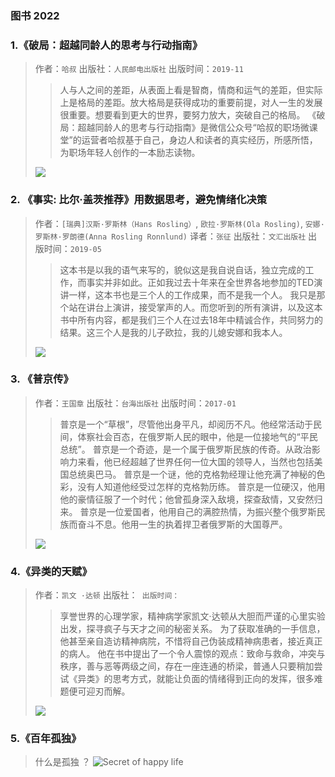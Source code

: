 ### 图书 2022

### 1.《破局：超越同龄人的思考与行动指南》
> 作者：`哈叔`
> 出版社：`人民邮电出版社`
> 出版时间：`2019-11` 
>> 人与人之间的差距，从表面上看是智商，情商和运气的差距，但实际上是格局的差距。放大格局是获得成功的重要前提，对人一生的发展很重要。想要看到更大的世界，要努力放大，突破自己的格局。
《破局：超越同龄人的思考与行动指南》是微信公众号“哈叔的职场微课堂”的运营者哈叔基于自己，身边人和读者的真实经历，所感所悟，为职场年轻人创作的一本励志读物。
>
> ![](https://gimg2.baidu.com/image_search/src=http%3A%2F%2Fimg1.jiemian.com%2F101%2Foriginal%2F20180627%2F153008075659653000.jpg&refer=http%3A%2F%2Fimg1.jiemian.com&app=2002&size=f9999,10000&q=a80&n=0&g=0n&fmt=jpeg?sec=1648798812&t=97a8bc648e7f302227bbd7e38f8d88cd)

### 2. 《事实: 比尔·盖茨推荐》用数据思考，避免情绪化决策

> 作者：`[瑞典]汉斯·罗斯林（Hans Rosling）`, `欧拉·罗斯林(Ola Rosling)`, `安娜·罗斯林·罗朗德(Anna Rosling Ronnlund)`
> 译者：`张征`
> 出版社：`文汇出版社`
> 出版时间：`2019-05`
>> 这本书是以我的语气来写的，貌似这是我自说自话，独立完成的工作，而事实并非如此。正如我过去十年来在全世界各地参加的TED演讲一样，这本书也是三个人的工作成果，而不是我一个人。
>> 我只是那个站在讲台上演讲，接受掌声的人。而您听到的所有演讲，以及这本书中所有内容，都是我们三个人在过去18年中精诚合作，共同努力的结果。这三个人是我的儿子欧拉，我的儿媳安娜和我本人。
>
> ![](https://gimg2.baidu.com/image_search/src=http%3A%2F%2Fmmbiz.qpic.cn%2Fmmbiz_png%2F7VgAHPKib9Ql6Azia99qBhZe7ZNvoDCQeTw4gDcM5OBD73Lch02DibTSGGCBVibQE5KiadC8lYSHxLteVtKFejzL1tg%2F0%3Fwx_fmt%3Dpng&refer=http%3A%2F%2Fmmbiz.qpic.cn&app=2002&size=f9999,10000&q=a80&n=0&g=0n&fmt=jpeg?sec=1648868245&t=514da2dc7e73d460801bfbda5d554562)

### 3. 《普京传》
> 作者：`王国章`
> 出版社：`台海出版社`
> 出版时间：`2017-01`
>> 普京是一个“草根”，尽管他出身平凡，却阅历不凡。他经常活动于民间，体察社会百态，在俄罗斯人民的眼中，他是一位接地气的“平民总统”。
>> 普京是一个奇迹，是一个属于俄罗斯民族的传奇。从政治影响力来看，他已经超越了世界任何一位大国的领导人，当然也包括美国总统奥巴马。
>> 普京是一个谜，他的克格勃经理让他充满了神秘的色彩，没有人知道他经受过怎样的克格勃历练。
>> 普京是一位硬汉，他用他的豪情征服了一个时代；他曾孤身深入敌境，探查敌情，又安然归来。
>> 普京是一位爱国者，他用自己的满腔热情，为振兴整个俄罗斯民族而奋斗不息。他用一生的执着捍卫者俄罗斯的大国尊严。
>
> ![](https://gimg2.baidu.com/image_search/src=http%3A%2F%2Fup.enterdesk.com%2Fphoto%2F2011-8-5%2Fenterdesk.com-7D02B2047D7CBCD8B17202DD9FC9A5D5.jpg&refer=http%3A%2F%2Fup.enterdesk.com&app=2002&size=f9999,10000&q=a80&n=0&g=0n&fmt=jpeg?sec=1648799124&t=6fc17a038dcafa86a362e0011ef408b1)

### 4.《异类的天赋》
> 作者：`凯文 ·达顿`
> 出版社：``
> 出版时间：``
>> 享誉世界的心理学家，精神病学家凯文·达顿从大胆而严谨的心里实验出发，探寻疯子与天才之间的秘密关系。
>> 为了获取准确的一手信息，他甚至亲自造访精神病院，不惜将自己伪装成精神病患者，接近真正的病人。
>> 他在书中提出了一个令人震惊的观点：致命与救命，冲突与秩序，善与恶等两级之间，存在一座连通的桥梁，普通人只要稍加尝试《异类》的思考方式，就能让负面的情绪得到正向的发挥，很多难题便可迎刃而解。
>
>![](https://img14.360buyimg.com/pop/jfs/t1/135545/38/20647/99751/5fdb660bEe2b75362/30d8412acd04e4c4.jpg)

### 5.《百年孤独》
> 什么是孤独 ？
![Secret of happy life](https://gimg2.baidu.com/image_search/src=http%3A%2F%2Fimg1.doubanio.com%2Fview%2Fthing_review%2Fl%2Fpublic%2Fp2224588.jpg&refer=http%3A%2F%2Fimg1.doubanio.com&app=2002&size=f9999,10000&q=a80&n=0&g=0n&fmt=jpeg?sec=1648692250&t=f1f5d60475f66f1d85806fbd0eadbfb0)

